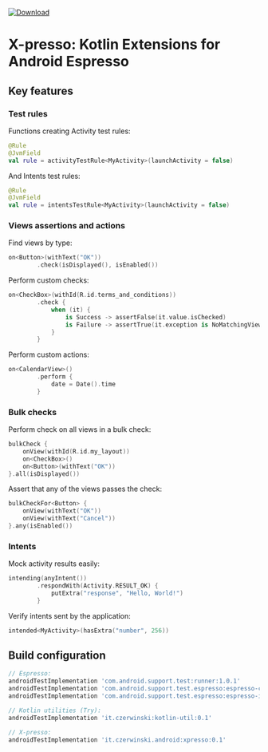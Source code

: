 [ ![Download](https://api.bintray.com/packages/sczerwinski/android/xpresso/images/download.svg?version=0.1) ](https://bintray.com/sczerwinski/android/xpresso/0.1/link)

# X-presso: Kotlin Extensions for Android Espresso 

## Key features

### Test rules

Functions creating Activity test rules:

```kotlin
@Rule
@JvmField
val rule = activityTestRule<MyActivity>(launchActivity = false)
```

And Intents test rules:

```kotlin
@Rule
@JvmField
val rule = intentsTestRule<MyActivity>(launchActivity = false)
```

### Views assertions and actions

Find views by type:

```kotlin
on<Button>(withText("OK"))
        .check(isDisplayed(), isEnabled())
```

Perform custom checks:

```kotlin
on<CheckBox>(withId(R.id.terms_and_conditions))
        .check {
            when (it) {
                is Success -> assertFalse(it.value.isChecked)
                is Failure -> assertTrue(it.exception is NoMatchingViewException)
            }
        }
```

Perform custom actions:

```kotlin
on<CalendarView>()
        .perform {
            date = Date().time
        }
```

### Bulk checks

Perform check on all views in a bulk check:

```kotlin
bulkCheck {
    onView(withId(R.id.my_layout))
    on<CheckBox>()
    on<Button>(withText("OK"))
}.all(isDisplayed())
```

Assert that any of the views passes the check:

```kotlin
bulkCheckFor<Button> {
    onView(withText("OK"))
    onView(withText("Cancel"))
}.any(isEnabled())
```

### Intents

Mock activity results easily:

```kotlin
intending(anyIntent())
        .respondWith(Activity.RESULT_OK) {
            putExtra("response", "Hello, World!")
        }
```

Verify intents sent by the application:

```kotlin
intended<MyActivity>(hasExtra("number", 256))
```

## Build configuration

```groovy
// Espresso:
androidTestImplementation 'com.android.support.test:runner:1.0.1'
androidTestImplementation 'com.android.support.test.espresso:espresso-core:3.0.1'
androidTestImplementation 'com.android.support.test.espresso:espresso-intents:3.0.1'

// Kotlin utilities (Try):
androidTestImplementation 'it.czerwinski:kotlin-util:0.1'

// X-presso:
androidTestImplementation 'it.czerwinski.android:xpresso:0.1'
```
